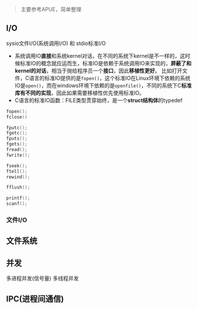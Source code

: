 > 主要参考APUE，简单整理

## I/O
sysio文件I/O(系统调用I/O) 和 stdio标准I/O

* 系统调用IO**直接**和系统kernel对话，在不同的系统下kernel是不一样的，这时候标准IO的概念就应运而生，标准IO是依赖于系统调用IO来实现的，**屏蔽了和kernel的对话**，相当于抛给程序员一个**接口**，因此**移植性更好**。
比如打开文件，C语言的标准IO提供的是`fopen()`，这个标准IO在Linux环境下依赖的系统IO是`open()`，而在windows环境下依赖的是`openfile()`，不同的系统下C**标准库有不同的实现**，因此如果需要移植性优先使用标准IO。
* C语言的标准IO函数：FILE类型贯穿始终，是一个**struct结构体**的typedef
```cpp
fopen();
fclose()

fputc();
fgetc();
fputs();
fgets();
fread();
fwrite();

fseek();
ftell();
rewind();

fflush();

printf();
scanf();
```

### 文件I/O

## 文件系统

## 并发
多进程并发(信号量)
多线程并发

## IPC(进程间通信)
